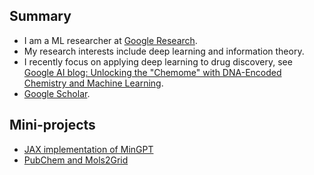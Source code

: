 ## Summary

*   I am a ML researcher at [Google Research](https://research.google/people/107672/).
*   My research interests include deep learning and information theory. 
*   I recently focus on applying deep learning to drug discovery, see [Google AI blog: Unlocking the "Chemome" with DNA-Encoded Chemistry and Machine Learning](https://ai.googleblog.com/2020/06/unlocking-chemome-with-dna-encoded.html).
*   [Google Scholar](https://scholar.google.com/citations?user=kGx-ZZ8AAAAJ&hl=en).

## Mini-projects

* [JAX implementation of MinGPT](https://github.com/imxj/imxj.github.io/blob/master/colabs/llms/jax_gpt_dev_gpt.ipynb)
* [PubChem and Mols2Grid](https://github.com/imxj/imxj.github.io/tree/master/colabs/small_molecules)
